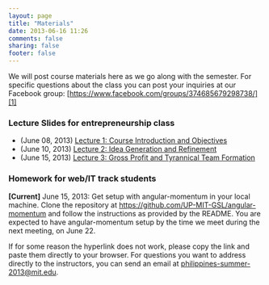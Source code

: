 ```yaml
---
layout: page
title: "Materials"
date: 2013-06-16 11:26
comments: false
sharing: false
footer: false
---
```


We will post course materials here as we go along with the semester. For specific questions about the class you can post your inquiries at our Facebook group: [https://www.facebook.com/groups/374685679298738/][1]

### Lecture Slides for entrepreneurship class

* (June 08, 2013) [Lecture 1: Course Introduction and Objectives][2]
* (June 10, 2013) [Lecture 2: Idea Generation and Refinement][3]
* (June 15, 2013) [Lecture 3: Gross Profit and Tyrannical Team Formation][4]

### Homework for web/IT track students

**[Current]** June 15, 2013: Get setup with angular-momentum in your local machine. Clone the repository at https://github.com/UP-MIT-GSL/angular-momentum and follow the instructions as provided by the README. You are expected to have angular-momentum setup by the time we meet during the next meeting, on June 22.
 

If for some reason the hyperlink does not work, please copy the link and paste them directly to your browser. For questions you want to address directly to the instructors, you can send an email at philippines-summer-2013@mit.edu.

[1]: https://www.facebook.com/groups/374685679298738/
[2]: https://www.dropbox.com/s/dz4ds8qnosrlfpl/CS197_L1_e.pptx
[3]: https://www.dropbox.com/s/7xup012wmys3zfb/CS197_L2_e.pptx
[4]: https://www.dropbox.com/s/s9sxudaoul5ahi2/CS197_L3_e.pptx